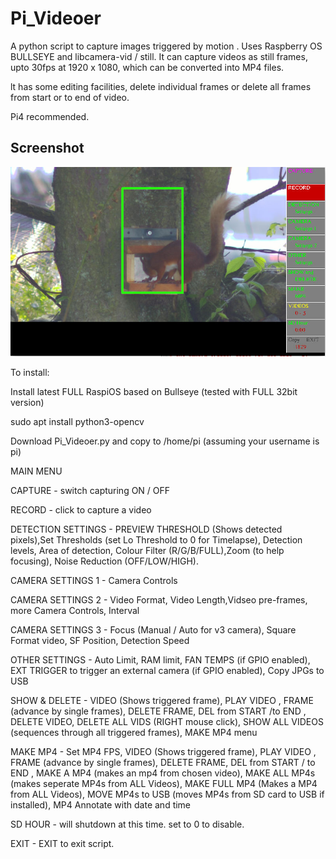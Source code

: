 # Pi_Videoer

A python script to capture images triggered by motion . Uses Raspberry OS BULLSEYE and libcamera-vid / still.
It can capture videos as still frames, upto 30fps at 1920 x 1080, which can be converted into MP4 files.

lt has some editing facilities, delete individual frames or delete all frames from start or to end of video.

Pi4 recommended.

## Screenshot

![screenshot](screen001.jpg)

To install:

Install latest FULL RaspiOS based on Bullseye (tested with FULL 32bit version)

sudo apt install python3-opencv

Download Pi_Videoer.py and copy to /home/pi (assuming your username is pi)

MAIN MENU

CAPTURE - switch capturing ON / OFF

RECORD  - click to capture a video

DETECTION SETTINGS - PREVIEW THRESHOLD (Shows detected pixels),Set Thresholds (set Lo Threshold to 0 for Timelapse), Detection levels, Area of detection, Colour Filter (R/G/B/FULL),Zoom (to help focusing), Noise Reduction (OFF/LOW/HIGH).

CAMERA SETTINGS 1 -  Camera Controls

CAMERA SETTINGS 2 - Video Format, Video Length,Vidseo pre-frames, more Camera Controls, Interval

CAMERA SETTINGS 3 -  Focus (Manual / Auto for v3 camera), Square Format video, SF Position, Detection Speed

OTHER SETTINGS    - Auto Limit, RAM limit, FAN TEMPS (if GPIO enabled), EXT TRIGGER to trigger an external camera (if GPIO enabled), Copy JPGs to USB

SHOW & DELETE     - VIDEO (Shows triggered frame), PLAY VIDEO , FRAME (advance by single frames), DELETE FRAME, DEL from START /to END , DELETE VIDEO, DELETE ALL VIDS (RIGHT mouse click), SHOW ALL VIDEOS (sequences through all triggered frames), MAKE MP4 menu

MAKE MP4  - Set MP4 FPS, VIDEO (Shows triggered frame), PLAY VIDEO , FRAME (advance by single frames), DELETE FRAME, DEL from START / to END , MAKE A MP4 (makes an mp4 from chosen video), MAKE ALL MP4s (makes seperate MP4s from ALL Videos), MAKE FULL MP4 (Makes a MP4 from ALL Videos), MOVE MP4s to USB (moves MP4s from SD card to USB if installed), MP4 Annotate with date and time

SD HOUR - will shutdown at this time. set to 0 to disable.

EXIT - EXIT to exit script.
